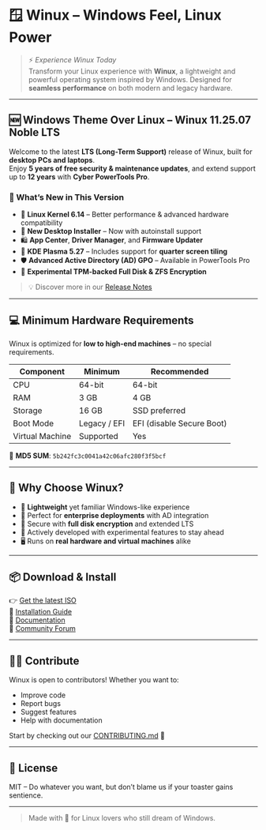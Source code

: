 # 🪟 Winux – Windows Feel, Linux Power

> ⚡ *Experience Winux Today*  
Transform your Linux experience with **Winux**, a lightweight and powerful operating system inspired by Windows. Designed for **seamless performance** on both modern and legacy hardware.

---

## 🆕 Windows Theme Over Linux – Winux 11.25.07 Noble LTS

Welcome to the latest **LTS (Long-Term Support)** release of Winux, built for **desktop PCs and laptops**.  
Enjoy **5 years of free security & maintenance updates**, and extend support up to **12 years** with **Cyber PowerTools Pro**.

### 🧩 What’s New in This Version

- 🧠 **Linux Kernel 6.14** – Better performance & advanced hardware compatibility  
- 🔧 **New Desktop Installer** – Now with autoinstall support  
- 🛍 **App Center**, **Driver Manager**, and **Firmware Updater**  
- 🎨 **KDE Plasma 5.27** – Includes support for **quarter screen tiling**  
- 🛡 **Advanced Active Directory (AD) GPO** – Available in PowerTools Pro  
- 🔐 **Experimental TPM-backed Full Disk & ZFS Encryption**

> 💡 Discover more in our [Release Notes](#)

---

## 💻 Minimum Hardware Requirements

Winux is optimized for **low to high-end machines** – no special requirements.

| Component     | Minimum      | Recommended     |
|--------------|--------------|-----------------|
| CPU          | 64-bit       | 64-bit          |
| RAM          | 3 GB         | 4 GB            |
| Storage      | 16 GB        | SSD preferred   |
| Boot Mode    | Legacy / EFI | EFI (disable Secure Boot) |
| Virtual Machine | Supported | Yes             |

🧾 **MD5 SUM**: `5b242fc3c0041a42c06afc280f3f5bcf`

---

## 🚀 Why Choose Winux?

- 🔋 **Lightweight** yet familiar Windows-like experience  
- 💼 Perfect for **enterprise deployments** with AD integration  
- 🔐 Secure with **full disk encryption** and extended LTS  
- 🧪 Actively developed with experimental features to stay ahead  
- 🖥️ Runs on **real hardware and virtual machines** alike

---

## 📦 Download & Install

👉 [Get the latest ISO](#)  
🧰 [Installation Guide](#)  
📖 [Documentation](#)  
🧠 [Community Forum](#)

---

## 🧑‍💻 Contribute

Winux is open to contributors! Whether you want to:
- Improve code
- Report bugs
- Suggest features
- Help with documentation

Start by checking out our [CONTRIBUTING.md](#) 🚀

---

## 📜 License

MIT – Do whatever you want, but don’t blame us if your toaster gains sentience.

---

> Made with 💙 for Linux lovers who still dream of Windows.
